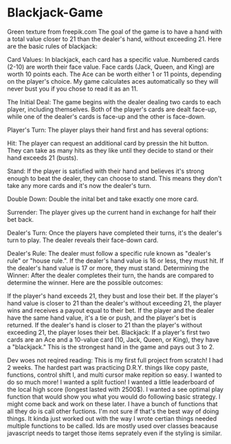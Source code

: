 # Blackjack-Game
Green texture from freepik.com
The goal of the game is to have a hand with a total value closer to 21 than the dealer's hand, without exceeding 21. Here are the basic rules of blackjack:

Card Values: In blackjack, each card has a specific value. Numbered cards (2-10) are worth their face value. Face cards (Jack, Queen, and King) are worth 10 points each. The Ace can be worth either 1 or 11 points, depending on the player's choice. My game calculates aces automatically so they will never bust you if you chose to read it as an 11.

The Initial Deal: The game begins with the dealer dealing two cards to each player, including themselves. Both of the player's cards are dealt face-up, while one of the dealer's cards is face-up and the other is face-down.

Player's Turn: The player plays their hand first and has several options:

Hit: The player can request an additional card by pressin the hit button. They can take as many hits as they like until they decide to stand or their hand exceeds 21 (busts).

Stand: If the player is satisfied with their hand and believes it's strong enough to beat the dealer, they can choose to stand. This means they don't take any more cards and it's now the dealer's turn.

Double Down: Double the inital bet and take exactly one more card.

Surrender: The player gives up the current hand in exchange for half their bet back.

Dealer's Turn: Once the players have completed their turns, it's the dealer's turn to play. The dealer reveals their face-down card.

Dealer's Rule: The dealer must follow a specific rule known as "dealer's rule" or "house rule.". If the dealer's hand value is 16 or less, they must hit. If the dealer's hand value is 17 or more, they must stand.
Determining the Winner: After the dealer completes their turn, the hands are compared to determine the winner. Here are the possible outcomes:

If the player's hand exceeds 21, they bust and lose their bet.
If the player's hand value is closer to 21 than the dealer's without exceeding 21, the player wins and receives a payout equal to their bet.
If the player and the dealer have the same hand value, it's a tie or push, and the player's bet is returned.
If the dealer's hand is closer to 21 than the player's without exceeding 21, the player loses their bet.
Blackjack: If a player's first two cards are an Ace and a 10-value card (10, Jack, Queen, or King), they have a "blackjack." This is the strongest hand in the game and pays out 3 to 2.








Dev woes not reqired reading:
This is my first full project from scratch! I had 2 weeks. The hardest part was practicing D.R.Y. things like copy paste, functions, control shift l, and multi cursor make repition so easy. I wanted to do so much more! I wanted a split fuction! I wanted a little leaderboard of the local high score (longest lasted with 2500$). I wanted a see optimal play function that would show you what you would do following basic strategy. I might come back and work on these later. I have a bunch of functions that all they do is call other fuctions. I'm not sure if that's the best way of doing things. It kinda just worked out with the way I wrote certian things needed multiple functions to be called. Ids are mostly used over classes beacause javascript needs to target those items seprately even if the styling is similar.
